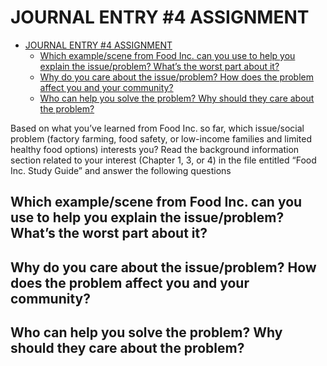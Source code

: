 # JOURNAL ENTRY #4 ASSIGNMENT

- [JOURNAL ENTRY #4 ASSIGNMENT](#journal-entry-4-assignment)
  - [Which example/scene from Food Inc. can you use to help you explain the issue/problem? What’s the worst part about it?](#which-examplescene-from-food-inc-can-you-use-to-help-you-explain-the-issueproblem-whats-the-worst-part-about-it)
  - [Why do you care about the issue/problem? How does the problem affect you and your community?](#why-do-you-care-about-the-issueproblem-how-does-the-problem-affect-you-and-your-community)
  - [Who can help you solve the problem? Why should they care about the problem?](#who-can-help-you-solve-the-problem-why-should-they-care-about-the-problem)

Based on what you’ve learned from Food Inc. so far, which issue/social problem
(factory farming, food safety, or low-income families and limited healthy food options)
interests you? Read the background information section related to your interest
(Chapter 1, 3, or 4) in the file entitled “Food Inc. Study Guide” and answer the
following questions

## Which example/scene from Food Inc. can you use to help you explain the issue/problem? What’s the worst part about it?



## Why do you care about the issue/problem? How does the problem affect you and your community?



## Who can help you solve the problem? Why should they care about the problem?


